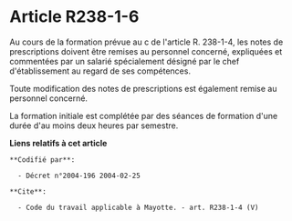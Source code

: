 # Article R238-1-6

Au cours de la formation prévue au c de l'article R. 238-1-4, les notes de prescriptions doivent être remises au personnel
concerné, expliquées et commentées par un salarié spécialement désigné par le chef d'établissement au regard de ses
compétences. 

Toute modification des notes de prescriptions est également remise au personnel concerné. 

La formation initiale est complétée par des séances de formation d'une durée d'au moins deux heures par semestre.

**Liens relatifs à cet article**

	**Codifié par**:

	  - Décret n°2004-196 2004-02-25

	**Cite**:

	  - Code du travail applicable à Mayotte. - art. R238-1-4 (V)
